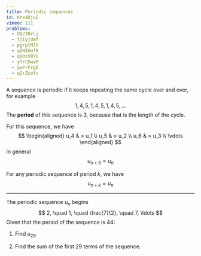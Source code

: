 ```yaml
---
title: Periodic sequences
id: Krx4DjuE
vimeo: 111
problems:
  - DB21NrLj
  - tjIyjdmf
  - pgrptMJh
  - qIHIGmfR
  - qQ0zV8YU
  - yTrCBwvM
  - ywPrFrgE
  - q1rZsoYv
---
```


A sequence is periodic if it keeps repeating the same cycle over and over, for example
$$
1, 4, 5, 1, 4, 5, 1, 4, 5, \ldots
$$
The **period** of this sequence is $3,$ because that is the length of the cycle.

For this sequence, we have
$$
\begin{aligned}
u_4 & = u_1 \\
u_5 & = u_2 \\
u_6 & = u_3 \\
\vdots
\end{aligned}
$$
In general
$$
u_{n+3} = u_n
$$

For any periodic sequence of period $k,$ we have
$$
u_{n+k} = u_n
$$

---

The periodic sequence $u_n$ begins
$$
2, \quad 1, \quad \frac{7}{2}, \quad 7, \ldots
$$
Given that the period of the sequence is $44$:

 1. Find $u_{29}$

 1. Find the sum of the first $29$ terms of the sequence.
